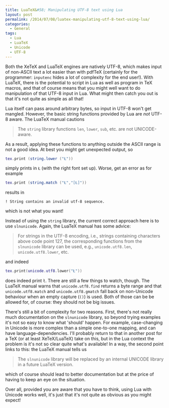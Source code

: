 ```yaml
---
title: LuaTeX&#58; Manipulating UTF-8 text using Lua
layout: post
permalink: /2014/07/08/luatex-manipulating-utf-8-text-using-lua/
categories:
  - General
tags:
  - Lua
  - LuaTeX
  - Unicode
  - UTF-8
---
```

Both the XeTeX and LuaTeX engines are natively UTF-8, which makes input of non-ASCII text a lot easier than with pdfTeX (certainly for the programmer: `inputenc` hides a lot of complexity for the end user!). With LuaTeX, there is the potential to script in Lua as well as program in TeX macros, and that of course means that you might well want to do manipulation of that UTF-8 input in Lua. What might then catch you out is that it's not quite as simple as all that!

Lua itself can pass around arbitrary bytes, so input in UTF-8 won't get mangled. However, the basic string functions provided by Lua are _not_ UTF-8 aware. The LuaTeX manual cautions

> The `string` library functions `len`, `lower`, `sub`, etc. are not UNICODE-aware.

As a result, applying these functions to anything outside the ASCII range is not a good idea. At best you might get unexpected output, so

```lua
tex.print (string.lower ("Ł"))
```

simply prints in `Ł` (with the right font set up). Worse, get an error as for example

```lua
tex.print (string.match ("Ł","[Ł]"))
```

results in

```
! String contains an invalid utf-8 sequence.
```

which is not what you want!

Instead of using the `string` library, the current correct approach here is to use `slnunicode`. Again, the LuaTeX manual has some advice:

> For strings in the UTF-8 encoding, i.e., strings containing characters above code point 127, the corresponding functions from the `slnunicode` library can be used, e.g., `unicode.utf8.len`, `unicode.utf8.lower`, etc.

and indeed

```lua
tex.print(unicode.utf8.lower("Ł"))
```

does indeed print `ł`. There are still a few things to watch, though. The LuaTeX manual warns that `unicode.utf8.find` returns a byte range and that `unicode.utf8.match` and `unicode.utf8.gmatch` fall back on non-Unicode behaviour when an empty capture (`()`) is used. Both of those can be be allowed for, of course: they should not be big issues.

There's still a bit of complexity for two reasons. First, there's not really much documentation on the `slnunicode` library, so beyond trying examples it's not so easy to know what 'should' happen. For example, case-changing in Unicode is more complex than a simple one-to-one mapping, and can have language-dependencies. I'll probably return to that in another post for a TeX (or at least XeTeX/LuaTeX) take on this, but in the Lua context the problem is it's not so clear quite what's available! In a way, the second point links to this: the LuaTeX manual tells us

>  The `slnunicode` library will be replaced by an internal UNICODE library in a future LuaTeX version.

which of course should lead to better documentation but at the price of having to keep an eye on the situation.

Over all, provided you are aware that you have to think, using Lua with Unicode works well, it's just that it's not quite as obvious as you might expect!
